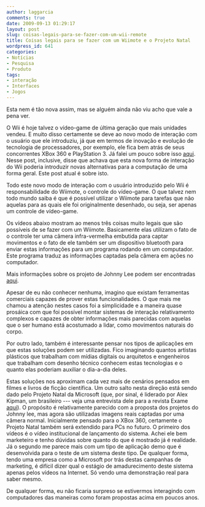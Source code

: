 ```yaml
---
author: laggarcia
comments: true
date: 2009-09-13 01:29:17
layout: post
slug: coisas-legais-para-se-fazer-com-um-wii-remote
title: Coisas legais para se fazer com um Wiimote e o Projeto Natal
wordpress_id: 641
categories:
- Notícias
- Pesquisa
- Produto
tags:
- interação
- Interfaces
- Jogos
---
```


Esta nem é tão nova assim, mas se alguém ainda não viu acho que vale a pena ver.

O Wii é hoje talvez o vídeo-game de última geração que mais unidades vendeu. E muito disso certamente se deve ao novo modo de interação com o usuário que ele introduziu, já que em termos de inovação e evolução de tecnologia de processadores, por exemplo, ele fica bem atrás de seus concorrentes XBox 360 e PlayStation 3. Já falei um pouco sobre isso [aqui](http://log4dev.com/2007/04/16/wii-ou-os-video-games-e-a-inovacao-na-computacao-parte-2/). Nesse post, inclusive, disse que achava que esta nova forma de interação do Wii poderia introduzir novas alternativas para a computação de uma forma geral. Este post atual é sobre isto.

Todo este novo modo de interação com o usuário introduzido pelo Wii é responsabilidade do Wiimote, o controle do vídeo-game. O que talvez nem todo mundo saiba é que é possível utilizar o Wiimote para tarefas que não aquelas para as quais ele foi originalmente desenhado, ou seja, ser apenas um controle de vídeo-game.

Os vídeos abaixo mostram ao menos três coisas muito legais que são possíveis de se fazer com um Wiimote. Basicamente elas utilizam o fato de o controle ter uma câmera infra-vermelha embutida para captar movimentos e o fato de ele também ser um dispositivo bluetooth para enviar estas informações para um programa rodando em um computador. Este programa traduz as informações captadas pela câmera em ações no computador.







Mais informações sobre os projeto de Johnny Lee podem ser encontradas [aqui](http://johnnylee.net/projects/wii/).

Apesar de eu não conhecer nenhuma, imagino que existam ferramentas comerciais capazes de prover estas funcionalidades. O que mais me chamou a atenção nestes casos foi a simplicidade e a maneira quase prosáica com que foi possível montar sistemas de interação relativamento complexos e capazes de obter informações mais parecidas com aquelas que o ser humano está acostumado a lidar, como movimentos naturais do corpo.

Por outro lado, também é interessante pensar nos tipos de aplicações em que estas soluções podem ser utilizadas. Fico imaginando quantos artistas plásticos que trabalham com mídias digitais ou arquitetos e engenheiros que trabalham com desenho técnico conhecem estas tecnologias e o quanto elas poderiam auxiliar o dia-a-dia deles.

Estas soluções nos aproximam cada vez mais de cenários pensados em filmes e livros de ficção científica. Um outro salto nesta direção está sendo dado pelo Projeto Natal da Microsoft (que, por sinal, é liderado por Alex Kipman, um brasileiro --- veja uma entrevista dele para a revista Exame [aqui](http://forum.jogos.uol.com.br/Exame--O-brasileiro-por-tras-do-Projeto-Natal_t_283441)). O propósito é relativamente parecido com a proposta dos projetos do Johnny lee, mas agora são utilizadas imagens reais captadas por uma câmera normal. Inicialmente pensado para o XBox 360, certamente o Projeto Natal também será extendido para PCs no futuro. O primeiro dos vídeos é o vídeo institucional de lançamento do sistema. Achei ele bem marketeiro e tenho dúvidas sobre quanto do que é mostrado já é realidade. Já o segundo me parece mais com um tipo de aplicação demo que é desenvolvida para o teste de um sistema deste tipo. De qualquer forma, tendo uma empresa como a Microsoft por trás destas campanhas de marketing, é difícil dizer qual o estágio de amadurecimento deste sistema apenas pelos vídeos na Internet. Só vendo uma demonstração real para saber mesmo.





De qualquer forma, eu não ficaria surpreso se estivermos interagindo com computadores das maneiras como foram propostas acima em poucos anos.
